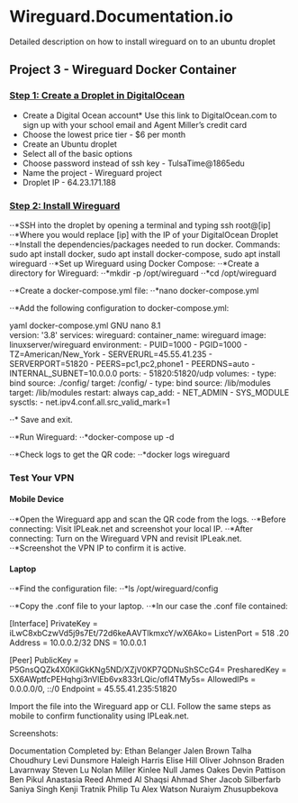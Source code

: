 # Wireguard.Documentation.io
Detailed description on how to install wireguard on to an ubuntu droplet 

## **Project 3 - Wireguard Docker Container**
### <ins>Step 1: Create a Droplet in DigitalOcean</ins>

* Create a Digital Ocean account* Use this link to DigitalOcean.com to sign up with your school email and Agent Miller’s credit card
* Choose the lowest price tier - $6 per month
* Create an Ubuntu droplet
* Select all of the basic options
* Choose password instead of ssh key - TulsaTime@1865edu
* Name the project - Wireguard project
* Droplet IP - 64.23.171.188

### <ins>Step 2: Install Wireguard</ins>
⋅⋅*SSH into the droplet by opening a terminal and typing ssh root@[ip]
⋅⋅*Where you would replace [ip] with the IP of your DigitalOcean Droplet
⋅⋅*Install the dependencies/packages needed to run docker. Commands: sudo apt install docker, sudo apt install docker-compose, sudo apt install wireguard
⋅⋅*Set up Wireguard using Docker Compose: 
⋅⋅*Create a directory for Wireguard: 
⋅⋅*mkdir -p /opt/wireguard
⋅⋅*cd /opt/wireguard
 
⋅⋅*Create a docker-compose.yml file: 
⋅⋅*nano docker-compose.yml
 
⋅⋅*Add the following configuration to docker-compose.yml: 

yaml  docker-compose.yml
  GNU nano 8.1                                                        
version: '3.8'
services:
  wireguard:
    container_name: wireguard
    image: linuxserver/wireguard
    environment:
      - PUID=1000
      - PGID=1000
      - TZ=American/New_York
      - SERVERURL=45.55.41.235
      - SERVERPORT=51820
      - PEERS=pc1,pc2,phone1
      - PEERDNS=auto
      - INTERNAL_SUBNET=10.0.0.0
    ports:
      - 51820:51820/udp
    volumes:
      - type: bind
        source: ./config/
        target: /config/
      - type: bind
        source: /lib/modules
        target: /lib/modules
    restart: always
    cap_add:
      - NET_ADMIN
      - SYS_MODULE
    sysctls:
      - net.ipv4.conf.all.src_valid_mark=1


⋅⋅* Save and exit. 

⋅⋅*Run Wireguard: 
⋅⋅*docker-compose up -d 
 
⋅⋅*Check logs to get the QR code: 
⋅⋅*docker logs wireguard 

### Test Your VPN 
#### Mobile Device 
⋅⋅*Open the Wireguard app and scan the QR code from the logs. 
⋅⋅*Before connecting: 
Visit IPLeak.net and screenshot your local IP. 
⋅⋅*After connecting: 
Turn on the Wireguard VPN and revisit IPLeak.net. 
⋅⋅*Screenshot the VPN IP to confirm it is active. 
#### Laptop 
⋅⋅*Find the configuration file: 
⋅⋅*ls /opt/wireguard/config 
 
⋅⋅*Copy the .conf file to your laptop. 
⋅⋅*In our case the .conf file contained:

[Interface]
PrivateKey = iLwC8xbCzwVd5j9s7Et/72d6keAAVTlkmxcY/wX6Ako=
ListenPort = 518
.20
Address = 10.0.0.2/32
DNS = 10.0.0.1

[Peer]
PublicKey = P5GnsQQZk4X0KilGkKNg5ND/XZjV0KP7QDNuShSCcG4=
PresharedKey = 5X6AWptfcPEHqhgi3nVlEb6vx833rLQic/ofI4TMy5s=
AllowedIPs = 0.0.0.0/0, ::/0
Endpoint = 45.55.41.235:51820


Import the file into the Wireguard app or CLI. 
Follow the same steps as mobile to confirm functionality using IPLeak.net. 
 
 


Screenshots:










Documentation Completed by: 
Ethan Belanger
Jalen Brown
Talha Choudhury
Levi Dunsmore
Haleigh Harris
Elise Hill
Oliver Johnson
Braden Lavarnway
Steven Lu
Nolan Miller
Kinlee Null
James Oakes
Devin Pattison
Ben Pikul
Anastasia Reed
Ahmed Al Shaqsi
Ahmad Sher
Jacob Silberfarb
Saniya Singh
Kenji Tratnik
Philip Tu
Alex Watson
Nuraiym Zhusupbekova
